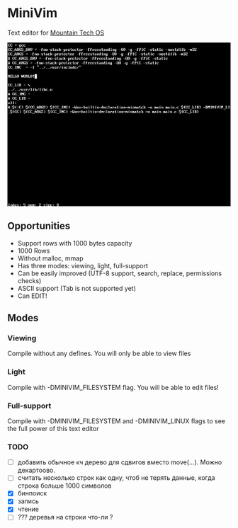 # MiniVim
Text editor for [Mountain Tech OS](https://mountaintech.ru/)

![screenshot](./assets/1.png)

## Opportunities
- Support rows with 1000 bytes capacity
- 1000 Rows
- Without malloc, mmap
- Has three modes: viewing, light, full-support
- Can be easily improved (UTF-8 support, search, replace, permissions checks)
- ASCII support (Tab is not supported yet)
- Can EDIT!

## Modes

### Viewing
Compile without any defines.
You will only be able to view files

### Light
Compile with -DMINIVIM_FILESYSTEM flag.
You will be able to edit files!

### Full-support
Compile with -DMINIVIM_FILESYSTEM and -DMINIVIM_LINUX flags to see the full
power of this text editor

### TODO
- [ ] добавить обычное кч дерево для сдвигов вместо move(...). Можно декартоово.
- [ ] считать несколько строк как одну, чтоб не терять данные, когда строка больше 1000 символов
- [x] бинпоиск 
- [x] запись
- [x] чтение
- [ ] ??? деревья на строки что-ли ? 

